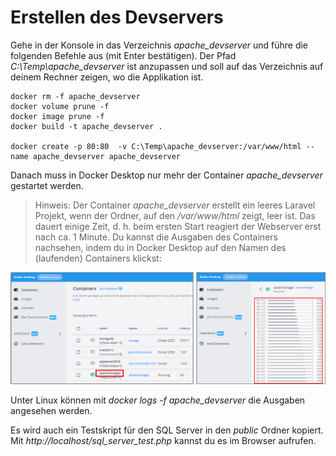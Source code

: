 # Erstellen des Devservers

Gehe in der Konsole in das Verzeichnis *apache_devserver* und führe die folgenden Befehle aus
(mit Enter bestätigen). Der Pfad *C:\Temp\apache_devserver* ist anzupassen und soll auf das Verzeichnis
auf deinem Rechner zeigen, wo die Applikation ist.

```
docker rm -f apache_devserver
docker volume prune -f
docker image prune -f
docker build -t apache_devserver . 

docker create -p 80:80  -v C:\Temp\apache_devserver:/var/www/html --name apache_devserver apache_devserver
```

Danach muss in Docker Desktop nur mehr der Container *apache_devserver* gestartet werden.

> Hinweis: Der Container *apache_devserver* erstellt ein leeres Laravel Projekt, wenn der Ordner,
> auf den */var/www/html* zeigt, leer ist. Das dauert einige Zeit, d. h. beim ersten Start reagiert
> der Webserver erst nach ca. 1 Minute. Du kannst die Ausgaben des Containers nachsehen, indem
> du in Docker Desktop auf den Namen des (laufenden) Containers klickst:

![](docker_log_1858.png)

Unter Linux können mit *docker logs -f apache_devserver* die Ausgaben angesehen werden.

Es wird auch ein Testskript für den SQL Server in den *public* Ordner kopiert. Mit
*http://localhost/sql_server_test.php* kannst du es im Browser aufrufen.
